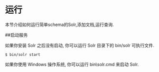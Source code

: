 # 运行

本节介绍如何运行简单schema的Solr,添加文档,运行查询.

##启动服务

如果你安装 Solr 之后没有启动, 你可以运行 Solr 目录下的 bin/solr 可执行文件.

    $ bin/solr start

如果你使用 Windows 操作系统, 你可以运行 bin\solr.cmd 来启动 Solr.